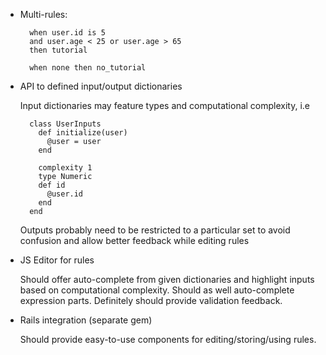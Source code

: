 * Multi-rules:

        when user.id is 5
        and user.age < 25 or user.age > 65
        then tutorial

        when none then no_tutorial

* API to defined input/output dictionaries

  Input dictionaries may feature types and computational complexity, i.e

        class UserInputs
          def initialize(user)
            @user = user
          end

          complexity 1
          type Numeric
          def id
            @user.id
          end
        end

  Outputs probably need to be restricted to a particular set to avoid confusion and allow better feedback while editing rules

* JS Editor for rules

  Should offer auto-complete from given dictionaries and highlight inputs based on computational complexity. Should as well auto-complete expression parts.
  Definitely should provide validation feedback.

* Rails integration (separate gem)

  Should provide easy-to-use components for editing/storing/using rules.

